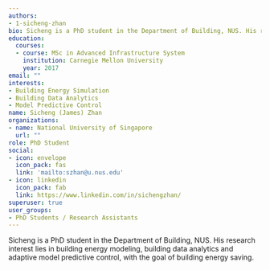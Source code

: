 ```yaml
---
authors:
- 1-sicheng-zhan
bio: Sicheng is a PhD student in the Department of Building, NUS. His research interest lies in building energy modeling, building data analytics and adaptive model predictive control, with the goal of building energy saving.
education:
  courses:
  - course: MSc in Advanced Infrastructure System
    institution: Carnegie Mellon University
    year: 2017
email: ""
interests:
- Building Energy Simulation
- Building Data Analytics
- Model Predictive Control
name: Sicheng (James) Zhan
organizations:
- name: National University of Singapore
  url: ""
role: PhD Student
social:
- icon: envelope
  icon_pack: fas
  link: 'mailto:szhan@u.nus.edu'
- icon: linkedin
  icon_pack: fab
  link: https://www.linkedin.com/in/sichengzhan/
superuser: true
user_groups:
- PhD Students / Research Assistants
---
```


Sicheng is a PhD student in the Department of Building, NUS. His research interest lies in building energy modeling, building data analytics and adaptive model predictive control, with the goal of building energy saving. 


